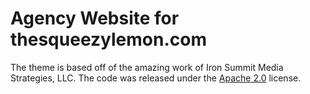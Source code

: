 # Agency Website for thesqueezylemon.com


The theme is based off of the amazing work of Iron Summit Media Strategies, LLC. The code was released under the [Apache 2.0](https://github.com/IronSummitMedia/startbootstrap-grayscale/blob/gh-pages/LICENSE) license.